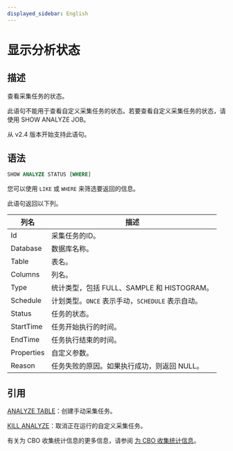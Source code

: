 ```yaml
---
displayed_sidebar: English
---
```


# 显示分析状态

## 描述

查看采集任务的状态。

此语句不能用于查看自定义采集任务的状态。若要查看自定义采集任务的状态，请使用 SHOW ANALYZE JOB。

从 v2.4 版本开始支持此语句。

## 语法

```SQL
SHOW ANALYZE STATUS [WHERE]
```

您可以使用 `LIKE` 或 `WHERE` 来筛选要返回的信息。

此语句返回以下列。

| **列名** | **描述**                                              |
| ------------- | ------------------------------------------------------------ |
| Id            | 采集任务的ID。                               |
| Database      | 数据库名称。                                           |
| Table         | 表名。                                              |
| Columns       | 列名。                                            |
| Type          | 统计类型，包括 FULL、SAMPLE 和 HISTOGRAM。 |
| Schedule      | 计划类型。`ONCE` 表示手动，`SCHEDULE` 表示自动。 |
| Status        | 任务的状态。                                      |
| StartTime     | 任务开始执行的时间。                     |
| EndTime       | 任务执行结束的时间。                       |
| Properties    | 自定义参数。                                           |
| Reason        | 任务失败的原因。如果执行成功，则返回 NULL。 |

## 引用

[ANALYZE TABLE](../data-definition/ANALYZE_TABLE.md)：创建手动采集任务。

[KILL ANALYZE](../data-definition/KILL_ANALYZE.md)：取消正在运行的自定义采集任务。

有关为 CBO 收集统计信息的更多信息，请参阅 [为 CBO 收集统计信息](../../../using_starrocks/Cost_based_optimizer.md)。